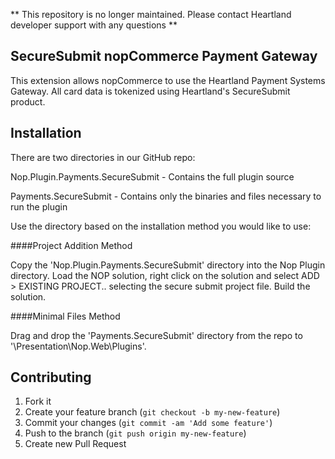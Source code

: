 ** This repository is no longer maintained. Please contact Heartland developer support with any questions **



## SecureSubmit nopCommerce Payment Gateway

This extension allows nopCommerce to use the Heartland Payment Systems Gateway. All card data is tokenized using Heartland's SecureSubmit product.

## Installation

There are two directories in our GitHub repo:

Nop.Plugin.Payments.SecureSubmit - Contains the full plugin source

Payments.SecureSubmit - Contains only the binaries and files necessary to run the plugin

Use the directory based on the installation method you would like to use:

####Project Addition Method

Copy the 'Nop.Plugin.Payments.SecureSubmit' directory into the Nop Plugin directory. Load the NOP solution, right click on the solution and select ADD > EXISTING PROJECT..	selecting the secure submit project file. Build the solution.

####Minimal Files Method

Drag and drop the 'Payments.SecureSubmit' directory from the repo to '<nop directory root>\Presentation\Nop.Web\Plugins\'. 

## Contributing

1. Fork it
2. Create your feature branch (`git checkout -b my-new-feature`)
3. Commit your changes (`git commit -am 'Add some feature'`)
4. Push to the branch (`git push origin my-new-feature`)
5. Create new Pull Request
